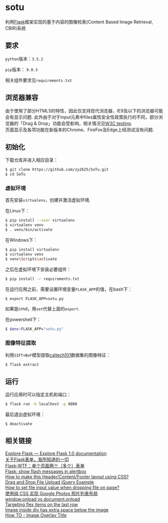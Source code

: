 # sotu

利用[Flask](http://flask.pocoo.org/docs/0.12/)框架实现的基于内容的图像检索(Content Based Image Retrieval, CBIR)系统

## 要求

`python`版本：`3.5.2`

`pip`版本： `9.0.3`

相关组件要求见`requirements.txt`

## 浏览器兼容

由于使用了部分HTML5的特性，因此仅支持现代浏览器，IE9及以下的浏览器可能会有显示问题. 此外由于对于input元素中files属性安全性政策执行的不同，部分浏览器的「Drag & Drop」功能会受影响，相关情况见[W3C testing](https://github.com/w3c/web-platform-tests/pull/6617).  
页面显示及各项功能在新版本的Chrome、FireFox及Edge上经测试没有问题.

## 初始化

下载仓库并进入相应目录：

```sh
$ git clone https://github.com/zy2625/SoTu.git
$ cd SoTu
```

### 虚拟环境

首先安装`virtualenv`，创建并激活虚拟环境. 

在Linux下：

```sh
$ pip install --user virtualenv
$ virtualenv venv
$ . venv/bin/activate
```

在Windows下：

```sh
$ pip install virtualenv
$ virtualenv venv
$ venv\Scripts\activate
```

之后在虚拟环境下安装必要组件：

```sh
$ pip install -r requirements.txt
```

在运行应用之前，需要设置环境变量`FLASK_APP`的值，在bash下：

```sh
$ export FLASK_APP=sotu.py
```

如果是cmd，用`set`代替上面的`export`. 

在powershell下：

```sh
$ $env:FLASK_APP="sotu.py"
```

### 图像特征提取

利用`SIFT+BoF`模型提取[caltech101](http://www.vision.caltech.edu/Image_Datasets/Caltech101)数据集的图像特征：

```sh
$ flask extract
```

## 运行

运行应用时可以指定主机和端口：

```sh
$ flask run -h localhost -p 8080
```

最后退出虚拟环境：

```sh
$ deactivate
```

## 相关链接
[Explore Flask — Explore Flask 1.0 documentation](http://exploreflask.com/en/latest/index.html)  
[关于Flask表单，我所知道的一切](https://zhuanlan.zhihu.com/p/23577026?refer=flask)  
[Flask-WTF：单个页面两个（多个）表单](https://zhuanlan.zhihu.com/p/23437362)  
[Flask: show flash messages in alertbox](https://stackoverflow.com/questions/33580143/flask-show-flash-messages-in-alertbox)  
[How to make this Header/Content/Footer layout using CSS?](https://stackoverflow.com/questions/7123138/how-to-make-this-header-content-footer-layout-using-css)  
[Drag and Drop File Upload jQuery Example](http://hayageek.com/drag-and-drop-file-upload-jquery/)  
[How to set file input value when dropping file on page?](https://stackoverflow.com/questions/47515232/how-to-set-file-input-value-when-dropping-file-on-page)  
[使用纯 CSS 实现 Google Photos 照片列表布局](https://github.com/xieranmaya/blog/issues/4)  
[window.onload vs document.onload](https://stackoverflow.com/questions/588040/window-onload-vs-document-onload)  
[Targeting flex items on the last row](https://stackoverflow.com/questions/42176419/targeting-flex-items-on-the-last-row)  
[Image inside div has extra space below the image](https://stackoverflow.com/questions/5804256/image-inside-div-has-extra-space-below-the-image)  
[How TO - Image Overlay Title](https://www.w3schools.com/howto/howto_css_image_overlay_title.asp)  
